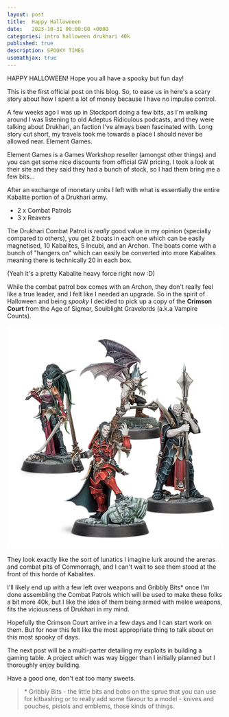 ```yaml
---
layout: post
title:  Happy Halloweeen
date:   2023-10-31 00:00:00 +0000
categories: intro halloween drukhari 40k
published: true
description: SPOOKY TIMES
usemathjax: true
---
```


HAPPY HALLOWEEN! Hope you all have a spooky but fun day!

This is the first official post on this blog. So, to ease us in here's a scary story about how I spent a lot of money because I have no impulse control.

A few weeks ago I was up in Stockport doing a few bits, as I'm walking around I was listening to old Adeptus Ridiculous podcasts, and they were talking about Drukhari, an faction I've always been fascinated with. Long story cut short, my travels took me towards a place I should never be allowed near. Element Games.

Element Games is a Games Workshop reseller (amongst other things) and you can get some nice discounts from official GW pricing. I took a look at their site and they said they had a bunch of stock, so I had them bring me a few bits...

After an exchange of monetary units I left with what is essentially the entire Kabalite portion of a Drukhari army.

- 2 x Combat Patrols
- 3 x Reavers

The Drukhari Combat Patrol is *really* good value in my opinion (specially compared to others), you get 2 boats in each one which can be easily magnetised, 10 Kabalites, 5 Incubi, and an Archon. The boats come with a bunch of "hangers on" which can easily be converted into more Kabalites meaning there is technically 20 in each box.

(Yeah it's a pretty Kabalite heavy force right now :D)

While the combat patrol box comes with an Archon, they don't really feel like a true leader, and I felt like I needed an upgrade. So in the spirit of Halloween and being *spooky* I decided to pick up a copy of the **Crimson Court** from the Age of Sigmar, Soulblight Gravelords (a.k.a Vampire Counts).

![Crimson Court](/assets/img/post_img/crimson_court.png)

They look exactly like the sort of lunatics I imagine lurk around the arenas and combat pits of Commorragh, and I can't wait to see them stood at the front of this horde of Kabalites.

I'll likely end up with a few left over weapons and Gribbly Bits* once I'm done assembling the Combat Patrols which will be used to make these folks a bit more 40k, but I like the idea of them being armed with melee weapons, fits the viciousness of Drukhari in my mind.

Hopefully the Crimson Court arrive in a few days and I can start work on them. But for now this felt like the most appropriate thing to talk about on this most spooky of days.

The next post will be a multi-parter detailing my exploits in building a gaming table. A project which was way bigger than I initially planned but I thoroughly enjoy building.

Have a good one, don't eat too many sweets.

> \* Gribbly Bits - the little bits and bobs on the sprue that you can use for kitbashing or to really add some flavour to a model - knives and pouches, pistols and emblems, those kinds of things.

